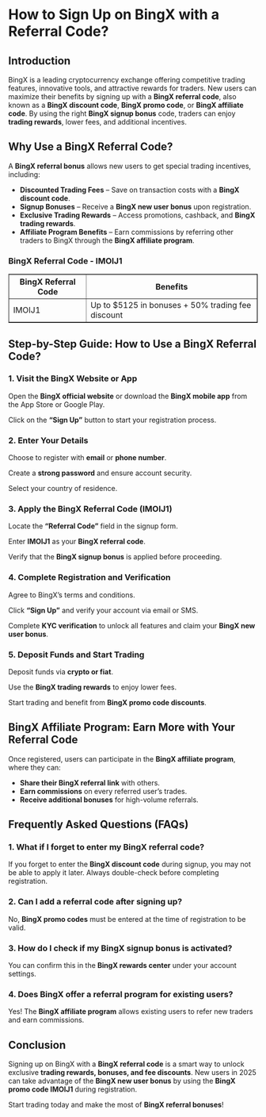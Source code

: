 <h1>How to Sign Up on BingX with a Referral Code?</h1>
<h2>Introduction</h2>
<p>BingX is a leading cryptocurrency exchange offering competitive trading features, innovative tools, and attractive rewards for traders. New users can maximize their benefits by signing up with a <strong>BingX referral code</strong>, also known as a <strong>BingX discount code</strong>, <strong>BingX promo code</strong>, or <strong>BingX affiliate code</strong>. By using the right <strong>BingX signup bonus</strong> code, traders can enjoy <strong>trading rewards</strong>, lower fees, and additional incentives.</p>

<h2>Why Use a BingX Referral Code?</h2>
<p>A <strong>BingX referral bonus</strong> allows new users to get special trading incentives, including:</p>
<ul>
    <li><strong>Discounted Trading Fees</strong> – Save on transaction costs with a <strong>BingX discount code</strong>.</li>
    <li><strong>Signup Bonuses</strong> – Receive a <strong>BingX new user bonus</strong> upon registration.</li>
    <li><strong>Exclusive Trading Rewards</strong> – Access promotions, cashback, and <strong>BingX trading rewards</strong>.</li>
    <li><strong>Affiliate Program Benefits</strong> – Earn commissions by referring other traders to BingX through the <strong>BingX affiliate program</strong>.</li>
</ul>

<h3>BingX Referral Code - IMOIJ1</h3>
<table border="1">
    <tr>
        <th>BingX Referral Code</th>
        <th>Benefits</th>
    </tr>
    <tr>
        <td>IMOIJ1</td>
        <td>Up to $5125 in bonuses + 50% trading fee discount</td>
    </tr>
</table>

<h2>Step-by-Step Guide: How to Use a BingX Referral Code?</h2>
<h3>1. Visit the BingX Website or App</h3>
<p>Open the <strong>BingX official website</strong> or download the <strong>BingX mobile app</strong> from the App Store or Google Play.</p>
<p>Click on the <strong>“Sign Up”</strong> button to start your registration process.</p>

<h3>2. Enter Your Details</h3>
<p>Choose to register with <strong>email</strong> or <strong>phone number</strong>.</p>
<p>Create a <strong>strong password</strong> and ensure account security.</p>
<p>Select your country of residence.</p>

<h3>3. Apply the BingX Referral Code (IMOIJ1)</h3>
<p>Locate the <strong>“Referral Code”</strong> field in the signup form.</p>
<p>Enter <strong>IMOIJ1</strong> as your <strong>BingX referral code</strong>.</p>
<p>Verify that the <strong>BingX signup bonus</strong> is applied before proceeding.</p>

<h3>4. Complete Registration and Verification</h3>
<p>Agree to BingX’s terms and conditions.</p>
<p>Click <strong>“Sign Up”</strong> and verify your account via email or SMS.</p>
<p>Complete <strong>KYC verification</strong> to unlock all features and claim your <strong>BingX new user bonus</strong>.</p>

<h3>5. Deposit Funds and Start Trading</h3>
<p>Deposit funds via <strong>crypto or fiat</strong>.</p>
<p>Use the <strong>BingX trading rewards</strong> to enjoy lower fees.</p>
<p>Start trading and benefit from <strong>BingX promo code discounts</strong>.</p>

<h2>BingX Affiliate Program: Earn More with Your Referral Code</h2>
<p>Once registered, users can participate in the <strong>BingX affiliate program</strong>, where they can:</p>
<ul>
    <li><strong>Share their BingX referral link</strong> with others.</li>
    <li><strong>Earn commissions</strong> on every referred user’s trades.</li>
    <li><strong>Receive additional bonuses</strong> for high-volume referrals.</li>
</ul>

<h2>Frequently Asked Questions (FAQs)</h2>

<h3>1. What if I forget to enter my BingX referral code?</h3>
<p>If you forget to enter the <strong>BingX discount code</strong> during signup, you may not be able to apply it later. Always double-check before completing registration.</p>

<h3>2. Can I add a referral code after signing up?</h3>
<p>No, <strong>BingX promo codes</strong> must be entered at the time of registration to be valid.</p>

<h3>3. How do I check if my BingX signup bonus is activated?</h3>
<p>You can confirm this in the <strong>BingX rewards center</strong> under your account settings.</p>

<h3>4. Does BingX offer a referral program for existing users?</h3>
<p>Yes! The <strong>BingX affiliate program</strong> allows existing users to refer new traders and earn commissions.</p>

<h2>Conclusion</h2>
<p>Signing up on BingX with a <strong>BingX referral code</strong> is a smart way to unlock exclusive <strong>trading rewards, bonuses, and fee discounts</strong>. New users in 2025 can take advantage of the <strong>BingX new user bonus</strong> by using the <strong>BingX promo code IMOIJ1</strong> during registration.</p>
<p>Start trading today and make the most of <strong>BingX referral bonuses</strong>!</p>
